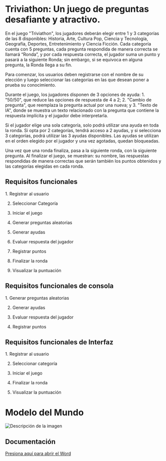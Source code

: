 <h1 style="align-text: justify"> Triviathon: Un juego de preguntas desafiante y atractivo.</h1>

<p>En el juego "Triviathon", los jugadores deberán elegir entre 1 y 3 categorías de las 8 disponibles: Historia, Arte, Cultura Pop, Ciencia y Tecnología, Geografía, Deportes, Entretenimiento y Ciencia Ficción. Cada categoría cuenta con 5 preguntas, cada pregunta respondida de manera correcta se llamará “Ronda”, y por cada respuesta correcta, el jugador suma un punto y pasará a la siguiente Ronda; sin embargo, si se equivoca en alguna pregunta, la Ronda llega a su fin.

Para comenzar, los usuarios deben registrarse con el nombre de su elección y luego seleccionar las categorías en las que desean poner a prueba su conocimiento.

Durante el juego, los jugadores disponen de 3 opciones de ayuda: 1. "50/50", que reduce las opciones de respuesta de 4 a 2; 2. "Cambio de pregunta", que reemplaza la pregunta actual por una nueva; y 3. "Texto de IA", donde se muestra un texto relacionado con la pregunta que contiene la respuesta implícita y el jugador debe interpretarla.

Si el jugador elige una sola categoría, solo podrá utilizar una ayuda en toda la ronda. Si opta por 2 categorías, tendrá acceso a 2 ayudas, y si selecciona 3 categorías, podrá utilizar las 3 ayudas disponibles. Las ayudas se utilizan en el orden elegido por el jugador y una vez agotadas, quedan bloqueadas.

Una vez que una ronda finaliza, pasa a la siguiente ronda, con la siguiente pregunta. Al finalizar el juego, se muestran: su nombre, las respuestas respondidas de manera correctas que serán también los puntos obtenidos y las categorías elegidas en cada ronda.


</p>



<h2>Requisitos funcionales</h2>
1.	Registrar al usuario

2.	Seleccionar Categoría

3.	Iniciar el juego

4.	Generar preguntas aleatorias

5.	Generar ayudas

6.	Evaluar respuesta del jugador 

7.	Registrar puntos 

8.	Finalizar la ronda

9.	Visualizar la puntuación





<h2>Requisitos funcionales de consola</h2>
1.	Generar preguntas aleatorias

2.	Generar ayudas

3.	Evaluar respuesta del jugador

4.	Registrar puntos

<h2>Requisitos funcionales de Interfaz</h2>
1.	Registrar al usuario

2.	Seleccionar categoría

3.	Iniciar el juego

4.	Finalizar la ronda

5.	Visualizar la puntuación

<h1>Modelo del Mundo</h1>

<image src="assets/uml/uml.png" alt="Descripción de la imagen">

<h2>Documentación</h2>

[Presiona aquí para abrir el Word](assets/word/Proyecto%20POO.docx)

